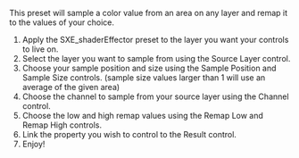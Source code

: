 This preset will sample a color value from an area on any layer and remap it to the values of your choice.

1. Apply the SXE_shaderEffector preset to the layer you want your controls to live on.
2. Select the layer you want to sample from using the Source Layer control.
3. Choose your sample position and size using the Sample Position and Sample Size controls.
    (sample size values larger than 1 will use an average of the given area)
4. Choose the channel to sample from your source layer using the Channel control.
5. Choose the low and high remap values using the Remap Low and Remap High controls.
6. Link the property you wish to control to the Result control.
7. Enjoy!
